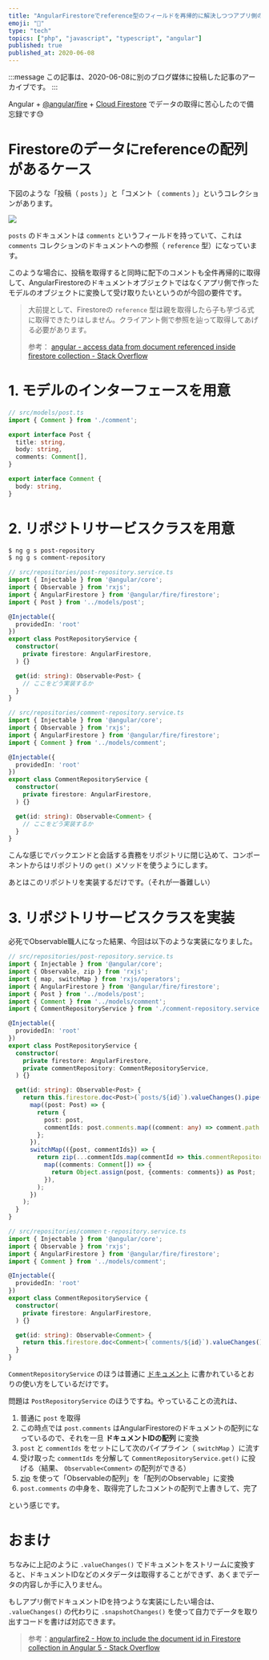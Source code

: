 ```yaml
---
title: "AngularFirestoreでreference型のフィールドを再帰的に解決しつつアプリ側のモデルに変換してデータを受け取る"
emoji: "🐘"
type: "tech"
topics: ["php", "javascript", "typescript", "angular"]
published: true
published_at: 2020-06-08
---
```


:::message
この記事は、2020-06-08に別のブログ媒体に投稿した記事のアーカイブです。
:::

Angular + [@angular/fire](https://github.com/angular/angularfire) + [Cloud Firestore](https://firebase.google.com/docs/firestore?hl=ja) でデータの取得に苦心したので備忘録です😓

# Firestoreのデータにreferenceの配列があるケース

下図のような「投稿（ `posts` ）」と「コメント（ `comments` ）」というコレクションがあります。

![](https://tva1.sinaimg.cn/large/007S8ZIlgy1gfj3g88y2kj31yu0n4gon.jpg)

`posts` のドキュメントは `comments` というフィールドを持っていて、これは `comments` コレクションのドキュメントへの参照（ `reference` 型）になっています。

このような場合に、投稿を取得すると同時に配下のコメントも全件再帰的に取得して、AngularFirestoreのドキュメントオブジェクトではなくアプリ側で作ったモデルのオブジェクトに変換して受け取りたいというのが今回の要件です。

> 大前提として、Firestoreの `reference` 型は親を取得したら子も芋づる式に取得できたりはしません。クライアント側で参照を辿って取得してあげる必要があります。
>
> 参考： [angular - access data from document referenced inside firestore collection - Stack Overflow](https://stackoverflow.com/questions/46663160/access-data-from-document-referenced-inside-firestore-collection)

# 1. モデルのインターフェースを用意

```ts
// src/models/post.ts
import { Comment } from './comment';

export interface Post {
  title: string,
  body: string,
  comments: Comment[],
}
```

```ts
export interface Comment {
  body: string,
}
```

# 2. リポジトリサービスクラスを用意

```bash
$ ng g s post-repository
$ ng g s comment-repository
```

```ts
// src/repositories/post-repository.service.ts
import { Injectable } from '@angular/core';
import { Observable } from 'rxjs';
import { AngularFirestore } from '@angular/fire/firestore';
import { Post } from '../models/post';

@Injectable({
  providedIn: 'root'
})
export class PostRepositoryService {
  constructor(
    private firestore: AngularFirestore,
  ) {}

  get(id: string): Observable<Post> {
    // ここをどう実装するか
  }
}
```

```ts
// src/repositories/comment-repository.service.ts
import { Injectable } from '@angular/core';
import { Observable } from 'rxjs';
import { AngularFirestore } from '@angular/fire/firestore';
import { Comment } from '../models/comment';

@Injectable({
  providedIn: 'root'
})
export class CommentRepositoryService {
  constructor(
    private firestore: AngularFirestore,
  ) {}

  get(id: string): Observable<Comment> {
    // ここをどう実装するか
  }
}
```

こんな感じでバックエンドと会話する責務をリポジトリに閉じ込めて、コンポーネントからはリポジトリの `get()` メソッドを使うようにします。

あとはこのリポジトリを実装するだけです。（それが一番難しい）

# 3. リポジトリサービスクラスを実装

必死でObservable職人になった結果、今回は以下のような実装になりました。

```ts
// src/repositories/post-repository.service.ts
import { Injectable } from '@angular/core';
import { Observable, zip } from 'rxjs';
import { map, switchMap } from 'rxjs/operators';
import { AngularFirestore } from '@angular/fire/firestore';
import { Post } from '../models/post';
import { Comment } from '../models/comment';
import { CommentRepositoryService } from './comment-repository.service';

@Injectable({
  providedIn: 'root'
})
export class PostRepositoryService {
  constructor(
    private firestore: AngularFirestore,
    private commentRepository: CommentRepositoryService,
  ) {}

  get(id: string): Observable<Post> {
    return this.firestore.doc<Post>(`posts/${id}`).valueChanges().pipe(
      map((post: Post) => {
        return {
          post: post,
          commentIds: post.comments.map((comment: any) => comment.path.replace(/^comments\//, '')),
        };
      }),
      switchMap(({post, commentIds}) => {
        return zip(...commentIds.map(commentId => this.commentRepository.get(commentId))).pipe(
          map((comments: Comment[]) => {
            return Object.assign(post, {comments: comments}) as Post;
          }),
        );
      })
    );
  }
}
```

```ts
// src/repositories/commenｔ-repository.service.ts
import { Injectable } from '@angular/core';
import { Observable } from 'rxjs';
import { AngularFirestore } from '@angular/fire/firestore';
import { Comment } from '../models/comment';

@Injectable({
  providedIn: 'root'
})
export class CommentRepositoryService {
  constructor(
    private firestore: AngularFirestore,
  ) {}

  get(id: string): Observable<Comment> {
    return this.firestore.doc<Comment>(`comments/${id}`).valueChanges();
  }
}
```

`CommentRepositoryService` のほうは普通に [ドキュメント](https://github.com/angular/angularfire/blob/master/docs/firestore/documents.md) に書かれているとおりの使い方をしているだけです。

問題は `PostRepositoryService` のほうですね。やっていることの流れは、

1. 普通に `post` を取得
1. この時点では `post.comments` はAngularFirestoreのドキュメントの配列になっているので、それを一旦 **ドキュメントIDの配列** に変換
1. `post` と `commentIds` をセットにして次のパイプライン（ `switchMap` ）に流す
1. 受け取った `commentIds` を分解して `CommentRepositoryService.get()` に投げる（結果、 `Observable<Comment>` の配列ができる）
1. [zip](https://www.learnrxjs.io/learn-rxjs/operators/combination/zip) を使って「Observableの配列」を「配列のObservable」に変換
1. `post.comments` の中身を、取得完了したコメントの配列で上書きして、完了

という感じです。

# おまけ

ちなみに上記のように `.valueChanges()` でドキュメントをストリームに変換すると、ドキュメントIDなどのメタデータは取得することができず、あくまでデータの内容しか手に入りません。

もしアプリ側でドキュメントIDを持つような実装にしたい場合は、 `.valueChanges()` の代わりに `.snapshotChanges()` を使って自力でデータを取り出すコードを書けば対応できます。

> 参考：[angularfire2 - How to include the document id in Firestore collection in Angular 5 - Stack Overflow](https://stackoverflow.com/questions/47254978/how-to-include-the-document-id-in-firestore-collection-in-angular-5)
